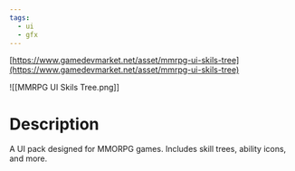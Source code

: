 ```yaml
---
tags:
  - ui
  - gfx
---
```

[https://www.gamedevmarket.net/asset/mmrpg-ui-skils-tree](https://www.gamedevmarket.net/asset/mmrpg-ui-skils-tree)

![[MMRPG UI Skils Tree.png]]

# Description
A UI pack designed for MMORPG games. Includes skill trees, ability icons, and more.
